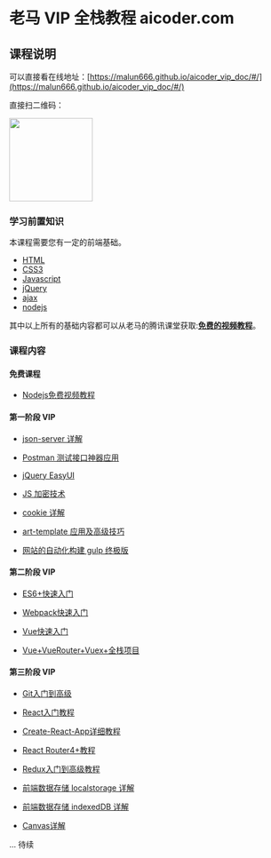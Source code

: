 # 老马 VIP 全栈教程  aicoder.com

## 课程说明

可以直接看在线地址：[https://malun666.github.io/aicoder_vip_doc/#/](https://malun666.github.io/aicoder_vip_doc/#/)

直接扫二维码：

<img src="images/url.png" width="150">

### 学习前置知识

本课程需要您有一定的前端基础。

- [HTML](https://qtxh.ke.qq.com/)
- [CSS3](https://qtxh.ke.qq.com/)
- [Javascript](https://qtxh.ke.qq.com/)
- [jQuery](https://qtxh.ke.qq.com/)
- [ajax](/pages/nodejs.md)
- [nodejs](/pages/nodejs.md)

其中以上所有的基础内容都可以从老马的腾讯课堂获取:**[免费的视频教程](https://qtxh.ke.qq.com/)**。

### 课程内容

#### 免费课程

- [Nodejs免费视频教程](/pages/nodejs.md)

#### 第一阶段 VIP

- [json-server 详解](/pages/jsonserver.md)

- [Postman 测试接口神器应用](/pages/postman.md)

- [jQuery EasyUI](/pages/jqeasyui.md)

- [JS 加密技术](/pages/encrypt.md)

- [cookie 详解](/pages/cookies.md)

- [art-template 应用及高级技巧](/pages/art_template.md)

- [网站的自动化构建 gulp 终极版](/pages/gulp.md)

#### 第二阶段 VIP

- [ES6+快速入门](/pages/vip_2ES6.md)

- [Webpack快速入门](/pages/vip_2webpack.md)

- [Vue快速入门](/pages/vip_2vue.md)

- [Vue+VueRouter+Vuex+全栈项目](/pages/vip_2vue_pro.md)

#### 第三阶段 VIP

- [Git入门到高级](/pages/vip_3git.md)

- [React入门教程](/pages/vip_3react.md)

- [Create-React-App详细教程](/pages/vip_3create_react_app.md)

- [React Router4+教程](/pages/Vip3_react_router.md)

- [Redux入门到高级教程](/pages/vip_3redux.md)

- [前端数据存储 localstorage 详解](/pages/vip_2indexedDB.md)

- [前端数据存储 indexedDB 详解](/pages/vip_2indexedDB.md)

- [Canvas详解](/pages/canvas.md)
 
... 待续
